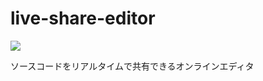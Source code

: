 # live-share-editor

![](https://github.com/kadoshita/live-share-editor/workflows/Build%20and%20Deploy%20to%20Azure/badge.svg)

ソースコードをリアルタイムで共有できるオンラインエディタ

